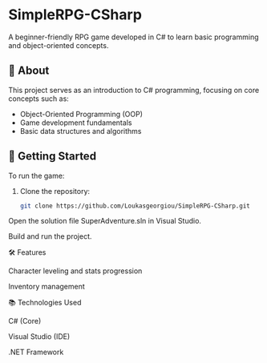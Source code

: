 ﻿# SimpleRPG-CSharp

A beginner-friendly RPG game developed in C# to learn basic programming and object-oriented concepts.

## 🧠 About

This project serves as an introduction to C# programming, focusing on core concepts such as:

- Object-Oriented Programming (OOP)
- Game development fundamentals
- Basic data structures and algorithms

## 🚀 Getting Started

To run the game:

1. Clone the repository:
   ```bash
   git clone https://github.com/Loukasgeorgiou/SimpleRPG-CSharp.git

Open the solution file SuperAdventure.sln in Visual Studio.

Build and run the project.

🛠️ Features

Character leveling and stats progression

Inventory management

📚 Technologies Used

C# (Core)

Visual Studio (IDE)

.NET Framework

